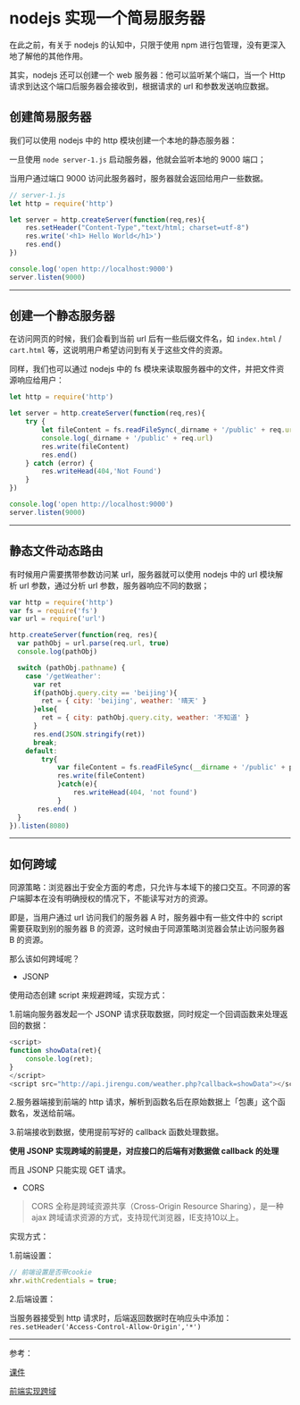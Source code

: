 # nodejs 实现一个简易服务器

在此之前，有关于 nodejs 的认知中，只限于使用 npm 进行包管理，没有更深入地了解他的其他作用。

其实，nodejs 还可以创建一个 web 服务器：他可以监听某个端口，当一个 Http 请求到达这个端口后服务器会接收到，根据请求的 url 和参数发送响应数据。

## 创建简易服务器

我们可以使用 nodejs 中的 http 模块创建一个本地的静态服务器：

一旦使用 `node server-1.js` 启动服务器，他就会监听本地的 9000 端口；

当用户通过端口 9000 访问此服务器时，服务器就会返回给用户一些数据。

```javascript
// server-1.js
let http = require('http')

let server = http.createServer(function(req,res){
    res.setHeader("Content-Type","text/html; charset=utf-8")
    res.write('<h1> Hello World</h1>')
    res.end()
})

console.log('open http://localhost:9000')
server.listen(9000)
```

---

## 创建一个静态服务器

在访问网页的时候，我们会看到当前 url 后有一些后缀文件名，如 `index.html` / `cart.html` 等，这说明用户希望访问到有关于这些文件的资源。

同样，我们也可以通过 nodejs 中的 fs 模块来读取服务器中的文件，并把文件资源响应给用户：

```javascript
let http = require('http')

let server = http.createServer(function(req,res){
    try {
        let fileContent = fs.readFileSync(_dirname + '/public' + req.url)
        console.log(_dirname + '/public' + req.url)
        res.write(fileContent)
        res.end()
    } catch (error) {
        res.writeHead(404,'Not Found')
    }
})

console.log('open http://localhost:9000')
server.listen(9000)
```

---

## 静态文件动态路由

有时候用户需要携带参数访问某 url，服务器就可以使用 nodejs 中的 url 模块解析 url 参数，通过分析 url 参数，服务器响应不同的数据；

```javascript
var http = require('http')
var fs = require('fs')
var url = require('url')

http.createServer(function(req, res){
  var pathObj = url.parse(req.url, true)
  console.log(pathObj)

  switch (pathObj.pathname) {
    case '/getWeather':
      var ret
      if(pathObj.query.city == 'beijing'){
        ret = { city: 'beijing', weather: '晴天' }
      }else{
        ret = { city: pathObj.query.city, weather: '不知道' }
      }
      res.end(JSON.stringify(ret))
      break;
    default:
        try{
            var fileContent = fs.readFileSync(__dirname + '/public' + pathObj.pathnamel)
            res.write(fileContent)
            }catch(e){
                res.writeHead(404, 'not found')
            }
       res.end( )
  }
}).listen(8080)
```

---

## 如何跨域

同源策略：浏览器出于安全方面的考虑，只允许与本域下的接口交互。不同源的客户端脚本在没有明确授权的情况下，不能读写对方的资源。

即是，当用户通过 url 访问我们的服务器 A 时，服务器中有一些文件中的 script 需要获取到别的服务器 B 的资源，这时候由于同源策略浏览器会禁止访问服务器 B 的资源。

那么该如何跨域呢？

- JSONP

使用动态创建 script 来规避跨域，实现方式：

1.前端向服务器发起一个 JSONP 请求获取数据，同时规定一个回调函数来处理返回的数据：

```javascript
<script>
function showData(ret){
    console.log(ret);
}
</script>
<script src="http://api.jirengu.com/weather.php?callback=showData"></script>
```

2.服务器端接到前端的 http 请求，解析到函数名后在原始数据上「包裹」这个函数名，发送给前端。

3.前端接收到数据，使用提前写好的 callback 函数处理数据。

**使用 JSONP 实现跨域的前提是，对应接口的后端有对数据做 callback 的处理**

而且 JSONP 只能实现 GET 请求。

- CORS

>CORS 全称是跨域资源共享（Cross-Origin Resource Sharing），是一种 ajax 跨域请求资源的方式，支持现代浏览器，IE支持10以上。

实现方式：

1.前端设置：

```javascript
// 前端设置是否带cookie
xhr.withCredentials = true;
```

2.后端设置：

当服务器接受到 http 请求时，后端返回数据时在响应头中添加：`res.setHeader('Access-Control-Allow-Origin','*')`

---

参考：

[课件](http://book.jirengu.com/fe/%E5%89%8D%E7%AB%AF%E5%9F%BA%E7%A1%80/Javascript/%E8%B7%A8%E5%9F%9F.html)

[前端实现跨域](https://segmentfault.com/a/1190000011145364)